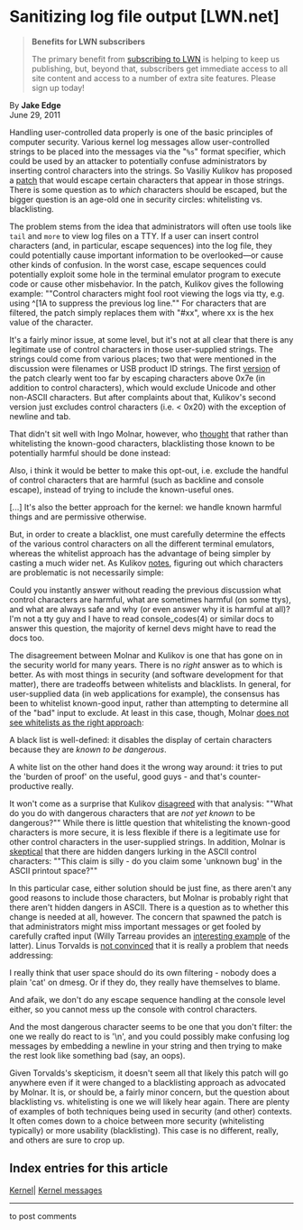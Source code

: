 # Sanitizing log file output [LWN.net]

> **Benefits for LWN subscribers**
> 
> The primary benefit from [subscribing to LWN](/Promo/nst-nag5/subscribe) is helping to keep us publishing, but, beyond that, subscribers get immediate access to all site content and access to a number of extra site features. Please sign up today! 

By **Jake Edge**  
June 29, 2011 

Handling user-controlled data properly is one of the basic principles of computer security. Various kernel log messages allow user-controlled strings to be placed into the messages via the "`%s`" format specifier, which could be used by an attacker to potentially confuse administrators by inserting control characters into the strings. So Vasiliy Kulikov has proposed a [patch](/Articles/449531/) that would escape certain characters that appear in those strings. There is some question as to _which_ characters should be escaped, but the bigger question is an age-old one in security circles: whitelisting vs. blacklisting. 

The problem stems from the idea that administrators will often use tools like `tail` and `more` to view log files on a TTY. If a user can insert control characters (and, in particular, escape sequences) into the log file, they could potentially cause important information to be overlooked—or cause other kinds of confusion. In the worst case, escape sequences could potentially exploit some hole in the terminal emulator program to execute code or cause other misbehavior. In the patch, Kulikov gives the following example: ""Control characters might fool root viewing the logs via tty, e.g. using ^[1A to suppress the previous log line."" For characters that are filtered, the patch simply replaces them with "#xx", where xx is the hex value of the character. 

It's a fairly minor issue, at some level, but it's not at all clear that there is any legitimate use of control characters in those user-supplied strings. The strings could come from various places; two that were mentioned in the discussion were filenames or USB product ID strings. The first [version](/Articles/449529/) of the patch clearly went too far by escaping characters above 0x7e (in addition to control characters), which would exclude Unicode and other non-ASCII characters. But after complaints about that, Kulikov's second version just excludes control characters (i.e. < 0x20) with the exception of newline and tab. 

That didn't sit well with Ingo Molnar, however, who [thought](/Articles/449566/) that rather than whitelisting the known-good characters, blacklisting those known to be potentially harmful should be done instead: 

Also, i think it would be better to make this opt-out, i.e. exclude the handful of control characters that are harmful (such as backline and console escape), instead of trying to include the known-useful ones. 

[...] It's also the better approach for the kernel: we handle known harmful things and are permissive otherwise. 

But, in order to create a blacklist, one must carefully determine the effects of the various control characters on all the different terminal emulators, whereas the whitelist approach has the advantage of being simpler by casting a much wider net. As Kulikov [notes](/Articles/449568/), figuring out which characters are problematic is not necessarily simple: 

Could you instantly answer without reading the previous discussion what control characters are harmful, what are sometimes harmful (on some ttys), and what are always safe and why (or even answer why it is harmful at all)? I'm not a tty guy and I have to read console_codes(4) or similar docs to answer this question, the majority of kernel devs might have to read the docs too. 

The disagreement between Molnar and Kulikov is one that has gone on in the security world for many years. There is no _right_ answer as to which is better. As with most things in security (and software development for that matter), there are tradeoffs between whitelists and blacklists. In general, for user-supplied data (in web applications for example), the consensus has been to whitelist known-good input, rather than attempting to determine all of the "bad" input to exclude. At least in this case, though, Molnar [does not see whitelists as the right approach](/Articles/449572/): 

A black list is well-defined: it disables the display of certain characters because they are *known to be dangerous*. 

A white list on the other hand does it the wrong way around: it tries to put the 'burden of proof' on the useful, good guys - and that's counter-productive really. 

It won't come as a surprise that Kulikov [disagreed](/Articles/449573/) with that analysis: ""What do you do with dangerous characters that are *not yet known* to be dangerous?"" While there is little question that whitelisting the known-good characters is more secure, it is less flexible if there is a legitimate use for other control characters in the user-supplied strings. In addition, Molnar is [skeptical](/Articles/449577/) that there are hidden dangers lurking in the ASCII control characters: ""This claim is silly - do you claim some 'unknown bug' in the ASCII printout space?"" 

In this particular case, either solution should be just fine, as there aren't any good reasons to include those characters, but Molnar is probably right that there aren't hidden dangers in ASCII. There is a question as to whether this change is needed at all, however. The concern that spawned the patch is that administrators might miss important messages or get fooled by carefully crafted input (Willy Tarreau provides an [interesting example](/Articles/449587/) of the latter). Linus Torvalds is [not convinced](/Articles/449588/) that it is really a problem that needs addressing: 

I really think that user space should do its own filtering - nobody does a plain 'cat' on dmesg. Or if they do, they really have themselves to blame. 

And afaik, we don't do any escape sequence handling at the console level either, so you cannot mess up the console with control characters. 

And the most dangerous character seems to be one that you don't filter: the one we really do react to is '\n', and you could possibly make confusing log messages by embedding a newline in your string and then trying to make the rest look like something bad (say, an oops). 

Given Torvalds's skepticism, it doesn't seem all that likely this patch will go anywhere even if it were changed to a blacklisting approach as advocated by Molnar. It is, or should be, a fairly minor concern, but the question about blacklisting vs. whitelisting is one we will likely hear again. There are plenty of examples of both techniques being used in security (and other) contexts. It often comes down to a choice between more security (whitelisting typically) or more usability (blacklisting). This case is no different, really, and others are sure to crop up. 

  
Index entries for this article  
---  
[Kernel](/Kernel/Index)| [Kernel messages](/Kernel/Index#Kernel_messages)  
  


* * *

to post comments 

